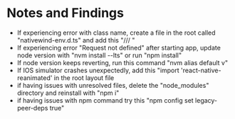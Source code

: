 # Notes and Findings
- If experiencing error with class name, create a file in the root called "nativewind-env.d.ts" and add this "/// <reference types="nativewind/types" />"
- If experiencing error "Request not defined" after starting app, update node version with "nvm install --lts" or run "npm install"
- If node version keeps reverting, run this command "nvm alias default v<version number>"
- If IOS simulator crashes unexpectedly, add this "import 'react-native-reanimated' in the root layout file
- if having issues with unresolved files, delete the "node_modules" directory and reinstall with "npm i"
- if having issues with npm command try this "npm config set legacy-peer-deps true"